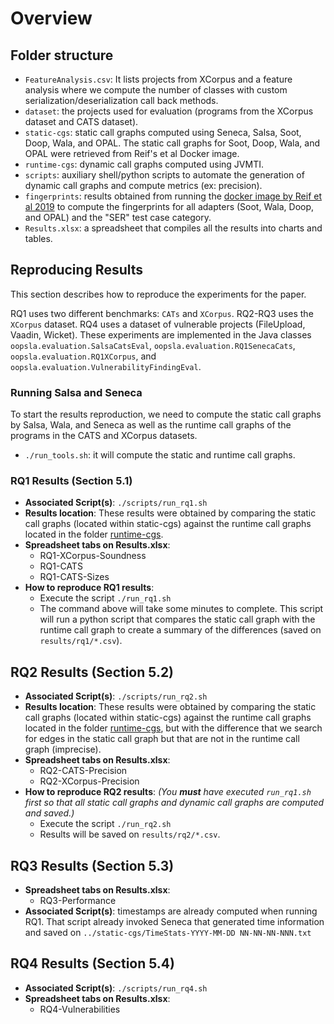 # Overview

## Folder structure

- `FeatureAnalysis.csv`: It lists projects from XCorpus and a feature analysis where we compute the number of classes with custom serialization/deserialization call back methods. 
- `dataset`: the projects used for evaluation (programs from the XCorpus dataset and  CATS dataset).
- `static-cgs`: static call graphs computed using Seneca, Salsa, Soot, Doop, Wala, and OPAL. The static call graphs for Soot, Doop, Wala, and OPAL were retrieved from Reif's et al Docker image.
- `runtime-cgs`: dynamic call graphs computed using JVMTI.
- `scripts`: auxiliary shell/python scripts to automate the generation of dynamic call graphs and compute metrics (ex: precision).
- `fingerprints`: results obtained from running the [docker image by Reif et al 2019](https://hub.docker.com/r/mreif/jcg) to compute the fingerprints for all adapters (Soot, Wala, Doop, and OPAL) and  the "SER" test case category.
- `Results.xlsx`: a spreadsheet that compiles all the results into charts and tables.


## Reproducing Results


This section describes how to reproduce the experiments for the paper.


RQ1 uses two different benchmarks: `CATs` and `XCorpus`. 
RQ2-RQ3 uses the `XCorpus` dataset. RQ4 uses a dataset of vulnerable projects (FileUpload, Vaadin, Wicket).
These experiments are implemented in the Java classes `oopsla.evaluation.SalsaCatsEval`, `oopsla.evaluation.RQ1SenecaCats`, `oopsla.evaluation.RQ1XCorpus`, and `oopsla.evaluation.VulnerabilityFindingEval`.

### Running Salsa and Seneca

To start the results reproduction, we need to compute the static call graphs by Salsa, Wala, and Seneca as well as the runtime call graphs of the programs in the CATS and XCorpus datasets.



- `./run_tools.sh`: it will compute the static and runtime call graphs.

### RQ1 Results (Section 5.1)

- **Associated Script(s)**: `./scripts/run_rq1.sh`
- **Results location**: These results were obtained by comparing the static call graphs (located within static-cgs) against the runtime call graphs located in the folder [runtime-cgs](runtime-cgs).
- **Spreadsheet tabs on Results.xlsx**: 
	- RQ1-XCorpus-Soundness
	- RQ1-CATS
	- RQ1-CATS-Sizes
- **How to reproduce RQ1 results**: 
	- Execute the script `./run_rq1.sh`
	- The command above will take some minutes to complete. This script will run a python script that compares the static call graph with the runtime call graph to create a summary of the differences (saved on `results/rq1/*.csv`).


## RQ2 Results (Section 5.2)

- **Associated Script(s)**: `./scripts/run_rq2.sh`
- **Results location**: These results were obtained by comparing the static call graphs (located within static-cgs) against the runtime call graphs located in the folder [runtime-cgs](runtime-cgs), but with the difference that we search for edges in the static call graph but that are not in the runtime call graph (imprecise).
- **Spreadsheet tabs on Results.xlsx**: 
	- RQ2-CATS-Precision
	- RQ2-XCorpus-Precision
- **How to reproduce RQ2 results**: _(You **must** have executed `run_rq1.sh` first so that all static call graphs and dynamic call graphs are computed and saved.)_
	- Execute the script `./run_rq2.sh`
	- Results will be saved on `results/rq2/*.csv`.




## RQ3 Results (Section 5.3)
- **Spreadsheet tabs on Results.xlsx**: 
	- RQ3-Performance
- **Associated Script(s)**: timestamps are already computed when running RQ1. That script already invoked Seneca that generated time information and saved on `../static-cgs/TimeStats-YYYY-MM-DD NN-NN-NN-NNN.txt`

## RQ4 Results (Section 5.4)
- **Associated Script(s)**: `./scripts/run_rq4.sh`
- **Spreadsheet tabs on Results.xlsx**: 
	- RQ4-Vulnerabilities